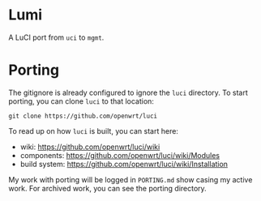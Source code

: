 # Lumi

A LuCI port from `uci` to `mgmt`.

# Porting

The gitignore is already configured to ignore the `luci` directory. To start porting, you can clone `luci` to that location:

```pwsh
git clone https://github.com/openwrt/luci
```

To read up on how `luci` is built, you can start here:
- wiki: https://github.com/openwrt/luci/wiki
- components: https://github.com/openwrt/luci/wiki/Modules
- build system: https://github.com/openwrt/luci/wiki/Installation

My work with porting will be logged in `PORTING.md` show casing my active work. For archived work, you can see the porting directory.